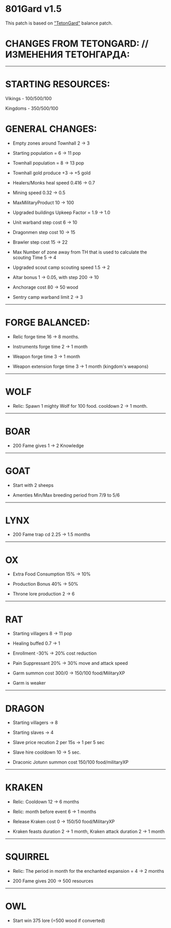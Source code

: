 # 801Gard v1.5

This patch is based on ["TetonGard"](https://github.com/tetonbl4/tetongard) balance patch. 

# CHANGES FROM TETONGARD: // ИЗМЕНЕНИЯ ТЕТОНГАРДА:
----------------------------------------------------------------
# STARTING RESOURCES:

Vikings - 100/500/100

Kingdoms - 350/500/100

# GENERAL CHANGES: 

- Empty zones around Townhall 2 -> 3

- Starting population = 6 -> 11 pop

- Townhall population = 8 -> 13 pop

- Townhall gold produce +3 -> +5 gold

- Healers/Monks heal speed 0.416 -> 0.7

- Mining speed 0.32 -> 0.5

- MaxMilitaryProduct 10 -> 100

- Upgraded buildings Upkeep Factor = 1.9 -> 1.0

- Unit warband step cost 6 -> 10

- Dragonmen step cost 10 -> 15

- Brawler step cost 15 -> 22

- Max Number of zone away from TH that is used to calculate the scouting Time 5 -> 4

- Upgraded scout camp scouting speed 1.5 -> 2

- Altar bonus 1 -> 0.05, with step 200 -> 10

- Anchorage cost 80 -> 50 wood

- Sentry camp warband limit 2 -> 3

----------------------------------------------------------------
# FORGE BALANCED:

- Relic forge time 16 -> 8 months.

- Instruments forge time 2 -> 1 month

- Weapon forge time 3 -> 1 month

- Weapon extension forge time 3 -> 1 month (kingdom's weapons)

----------------------------------------------------------------
# WOLF

- Relic: Spawn 1 mighty Wolf for 100 food. cooldown 2 -> 1 month.

----------------------------------------------------------------
# BOAR

- 200 Fame gives 1 -> 2 Knowledge

----------------------------------------------------------------
# GOAT

- Start with 2 sheeps

- Amenties Min/Max breeding period from 7/9 to 5/6

----------------------------------------------------------------
# LYNX

- 200 Fame trap cd 2.25 -> 1.5 months
  
----------------------------------------------------------------
# OX

- Extra Food Consumption 15% -> 10%

- Production Bonus 40% -> 50%

- Throne lore production 2 -> 6

----------------------------------------------------------------
# RAT

- Starting villagers 8 -> 11 pop

- Healing buffed 0.7 -> 1

- Enrollment -30% -> 20% cost reduction

- Pain Suppressant 20% -> 30% move and attack speed

- Garm summon cost 300/0 -> 150/100 food/MilitaryXP

- Garm is weaker

----------------------------------------------------------------
# DRAGON

- Starting villagers -> 8 

- Starting slaves -> 4

- Slave price recution 2 per 15s -> 1 per 5 sec

- Slave hire cooldown 10 -> 5 sec.

- Draconic Jotunn summon cost 150/100 food/militaryXP

----------------------------------------------------------------
# KRAKEN 

- Relic: Cooldown 12 -> 6 months

- Relic: month before event 6 -> 1 months

- Release Kraken cost 0 -> 150/50 food/MilitaryXP

- Kraken feasts duration 2 -> 1 month, Kraken attack duration 2 -> 1 month

----------------------------------------------------------------
# SQUIRREL

- Relic: The period in month for the enchanted expansion = 4 -> 2 months

- 200 Fame gives 200 -> 500 resources

----------------------------------------------------------------
# OWL

- Start win 375 lore (=500 wood if converted)

